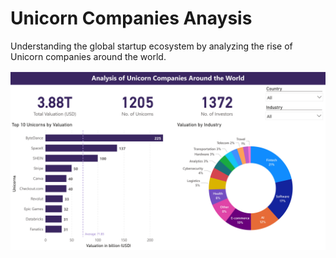 # Unicorn Companies Anaysis
Understanding the global startup ecosystem by analyzing the rise of Unicorn companies around the world.

![Dashboard screenshot](unicorns_analysis.jpg "Page 1")
